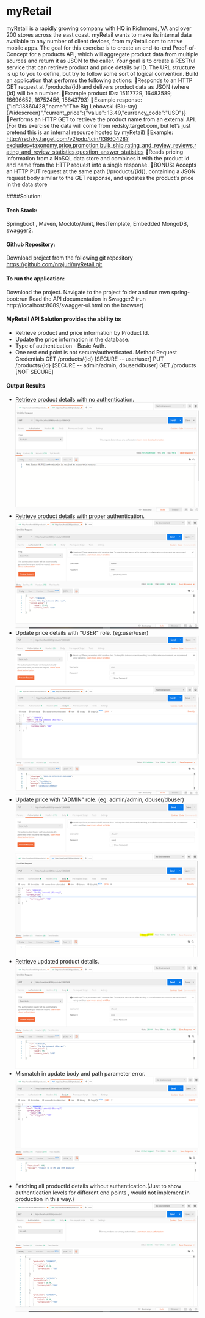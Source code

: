 # myRetail
myRetail is a rapidly growing company with HQ in Richmond, VA and over 200 stores across the east coast.
 myRetail wants to make its internal data available to any number of client devices, from myRetail.com to
  native mobile apps. The goal for this exercise is to create an end-to-end Proof-of-Concept for a products API,
   which will aggregate product data from multiple sources and return it as JSON to the caller.
    Your goal is to create a RESTful service that can retrieve product and price details by ID.
     The URL structure is up to you to define, but try to follow some sort of logical convention.
     Build an application that performs the following actions:
      Responds to an HTTP GET request at /products/{id} and delivers product data as JSON (where {id} will be a number.
       Example product IDs: 15117729, 16483589, 16696652, 16752456, 15643793) 
       Example response: {"id":13860428,"name":"The Big Lebowski (Blu-ray) (Widescreen)","current_price":{"value": 13.49,"currency_code":"USD"}}Performs an HTTP GET to retrieve the product name from an external API. (For this exercise the data will come from redsky.target.com, but let’s just pretend this is an internal resource hosted by myRetail) 
       Example: http://redsky.target.com/v2/pdp/tcin/13860428?excludes=taxonomy,price,promotion,bulk_ship,rating_and_review_reviews,rating_and_review_statistics,question_answer_statistics
       Reads pricing information from a NoSQL data store and combines it with the product id and name from the HTTP request into a single response.
        BONUS: Accepts an HTTP PUT request at the same path (/products/{id}), containing a JSON request body similar to the GET response, and updates the product’s price in the data store

####Solution:

#### Tech Stack:
Springboot , Maven, Mockito/Junit, RestTemplate, Embedded MongoDB, swagger2.

#### Github Repository:
Download project from the following git repository
https://github.com/nrajuri/myRetail.git

#### To run the application:
Download the project. Navigate to  the project folder and run mvn spring-boot:run
Read the API documentation in Swagger2 (run http://localhost:8089/swagger-ui.html on the browser)

#### MyRetail API Solution provides the ability to:
* Retrieve product and price information by Product Id.
* Update the price information in the database.
* Type of authentication - Basic Auth.
* One rest end point is not secure/authenticated.
                               Method               Request                   Credentials
                                 GET              /products/{id}              [SECURE -- user/user]
                                 PUT              /products/{id}              [SECURE -- admin/admin, dbuser/dbuser]
				                 GET              /products                   [NOT SECURE]

#### Output Results
* Retrieve product details with no authentication.
![](.README_images/066d173a.png)
* Retrieve product details with proper authentication.
![](.README_images/8722c5cd.png)
* Update price details with "USER" role. (eg:user/user)
![](.README_images/12f6fa0e.png)
![](.README_images/0bebf3ed.png)
* Update price with "ADMIN" role. (eg: admin/admin, dbuser/dbuser)
![](.README_images/be586218.png)
![](.README_images/b18c7ba6.png)
* Retrieve updated product details.
![](.README_images/1f8e4d32.png)
* Mismatch in update body and path parameter error.
![](.README_images/3f94c7e6.png)
* Fetching all productId details without authentication.(Just to show authentication levels for different end points
, would not implement in production in this way.)
![](.README_images/df3fc2c5.png)

